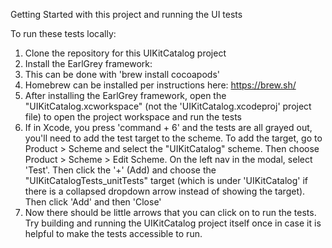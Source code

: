 Getting Started with this project and running the UI tests

To run these tests locally:
1.  Clone the repository for this UIKitCatalog project
2.  Install the EarlGrey framework:
3.  This can be done with 'brew install cocoapods'
4.  Homebrew can be installed per instructions here:  https://brew.sh/
5.  After installing the EarlGrey framework, open the "UIKitCatalog.xcworkspace" (not the 'UIKitCatalog.xcodeproj' project file) to open the project workspace and run the tests
6.  If in Xcode, you press 'command + 6' and the tests are all grayed out, you'll need to add the test target to the scheme.  To add the target, go to Product > Scheme and select the "UIKitCatalog" scheme.  Then choose Product > Scheme > Edit Scheme.  On the left nav in the modal, select 'Test'.  Then click the '+' (Add) and choose the "UIKitCatalogTests_unitTests" target (which is under 'UIKitCatalog' if there is a collapsed dropdown arrow instead of showing the target).  Then click 'Add' and then 'Close'
7.  Now there should be little arrows that you can click on to run the tests.  Try building and running the UIKitCatalog project itself once in case it is helpful to make the tests accessible to run.
